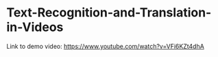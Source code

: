 # Text-Recognition-and-Translation-in-Videos
Link to demo video: https://www.youtube.com/watch?v=VFi6KZt4dhA
